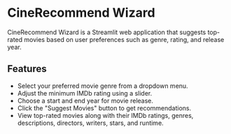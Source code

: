 # CineRecommend Wizard

CineRecommend Wizard is a Streamlit web application that suggests top-rated movies based on user preferences such as genre, rating, and release year.

## Features

- Select your preferred movie genre from a dropdown menu.
- Adjust the minimum IMDb rating using a slider.
- Choose a start and end year for movie release.
- Click the "Suggest Movies" button to get recommendations.
- View top-rated movies along with their IMDb ratings, genres, descriptions, directors, writers, stars, and runtime.
